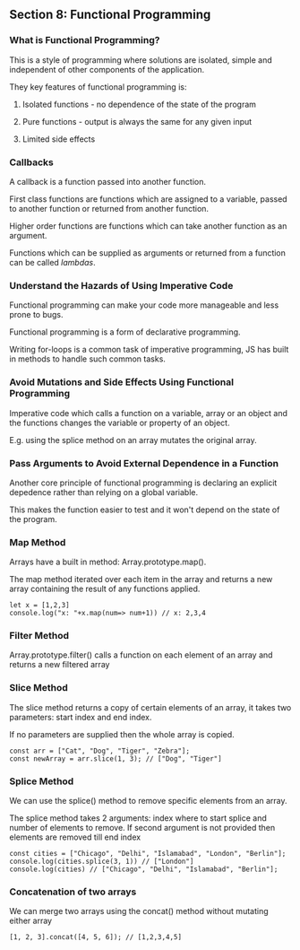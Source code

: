 ## Section 8: Functional Programming

### What is Functional Programming?

This is a style of programming where solutions are isolated, simple and independent of other components of the application.

They key features of functional programming is:

1) Isolated functions - no dependence of the state of the program

2) Pure functions - output is always the same for any given input

3) Limited side effects

### Callbacks

A callback is a function passed into another function.

First class functions are functions which are assigned to a variable, passed to another function or returned from another function.

Higher order functions are functions which can take another function as an argument.

Functions which can be supplied as arguments or returned from a function can be called *lambdas*.

### Understand the Hazards of Using Imperative Code

Functional programming can make your code more manageable and less prone to bugs.

Functional programming is a form of declarative programming.

Writing for-loops is a common task of imperative programming, JS has built in methods to handle such common tasks.

### Avoid Mutations and Side Effects Using Functional Programming

Imperative code which calls a function on a variable, array or an object and the functions changes the variable or property of an object.

E.g. using the splice method on an array mutates the original array.

### Pass Arguments to Avoid External Dependence in a Function

Another core principle of functional programming is declaring an explicit depedence rather than relying on a global variable.

This makes the function easier to test and it won't depend on the state of the program.

### Map Method

Arrays have a built in method: Array.prototype.map().

The map method iterated over each item in the array and returns a new array containing the result of any functions applied.

    let x = [1,2,3]
    console.log("x: "+x.map(num=> num+1)) // x: 2,3,4


### Filter Method

Array.prototype.filter() calls a function on each element of an array and returns a new filtered array

### Slice Method

The slice method returns a copy of certain elements of an array, it takes two parameters: start index and end index.

If no parameters are supplied then the whole array is copied.

    const arr = ["Cat", "Dog", "Tiger", "Zebra"];
    const newArray = arr.slice(1, 3); // ["Dog", "Tiger"]

### Splice Method

We can use the splice() method to remove specific elements from an array.

The splice method takes 2 arguments: index where to start splice and number of elements to remove. If second argument is not provided then elements are removed till end index

    const cities = ["Chicago", "Delhi", "Islamabad", "London", "Berlin"];
    console.log(cities.splice(3, 1)) // ["London"]
    console.log(cities) // ["Chicago", "Delhi", "Islamabad", "Berlin"];

### Concatenation of two arrays

We can merge two arrays using the concat() method without mutating either array

    [1, 2, 3].concat([4, 5, 6]); // [1,2,3,4,5]